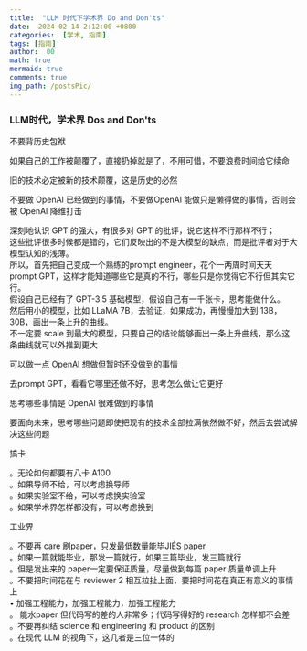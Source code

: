 ```yaml
---
title:  "LLM 时代下学术界 Do and Don'ts"
date:  2024-02-14 2:12:00 +0800
categories:  [学术, 指南] 
tags: [指南]     
author:  00                    
math: true
mermaid: true
comments: true
img_path: /postsPic/
---
```



### LLM时代，学术界 Dos and Don'ts<br>

不要背历史包袱<br>

如果自己的工作被颠覆了，直接扔掉就是了，不用可惜，不要浪费时间给它续命<br>

旧的技术必定被新的技术颠覆，这是历史的必然<br>

不要做 OpenAl 已经做到的事情，不要做OpenAl 能做只是懒得做的事情，否则会被 OpenAl 降维打击<br>

深刻地认识 GPT 的强大，有很多对 GPT 的批评，说它这样不行那样不行；<br>
这些批评很多时候都是错的，它们反映出的不是大模型的缺点，而是批评者对于大模型认知的浅薄。<br>
所以，首先把自己变成一个熟练的prompt engineer，花个一两周时间天天prompt GPT，这样才能知道哪些它是真的不行，哪些只是你觉得它不行但其实它行。<br>
假设自己已经有了 GPT-3.5 基础模型，假设自己有一千张卡，思考能做什么。<br>
然后用小的模型，比如 LLaMA 7B，去验证，如果成功，再慢慢加大到 13B，30B，画出一条上升的曲线。<br>
不一定要 scale 到最大的模型，只要自己的结论能够画出一条上升曲线，那么这条曲线就可以外推到更大<br>

可以做一点 OpenAl 想做但暂时还没做到的事情<br>

去prompt GPT，看看它哪里还做不好，思考怎么做让它更好<br>

思考哪些事情是 OpenAl 很难做到的事情<br>

要面向未来，思考哪些问题即使把现有的技术全部拉满依然做不好，然后去尝试解决这些问题<br>

搞卡<br>

。无论如何都要有八卡 A100<br>
。如果导师不给，可以考虑换导师<br>
。如果实验室不给，可以考虑换实验室<br>
。如果学术界怎样都没有，可以考虑换到<br>

工业界<br>

。不要再 care 刷paper，只发最低数量能毕JIÉS paper<br>
。如果一篇就能毕业，那发一篇就行，如果三篇毕业，发三篇就行<br>
。但是发出来的 paper一定要保证质量，尽量做到每篇 paper 质量单调上升<br>
。不要把时间花在与 reviewer 2 相互拉扯上面，要把时间花在真正有意义的事情上<br>
• 加强工程能力，加强工程能力，加强工程能力<br>
。 能水paper 但代码写的差的人非常多；代码写得好的 research 怎样都不会差<br>
。不要再纠结 science 和 engineering 和 product 的区别<br>
。在现代 LLM 的视角下，这几者是三位一体的<br>
